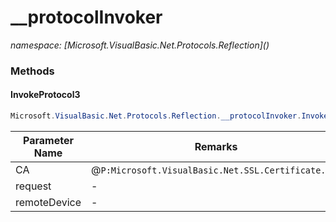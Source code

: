 ﻿# __protocolInvoker
_namespace: [Microsoft.VisualBasic.Net.Protocols.Reflection](<a href="#" onClick="load('/docs/Microsoft.VisualBasic.Net.Protocols.Reflection/index.md')"></a>)_





### Methods

#### InvokeProtocol3
```csharp
Microsoft.VisualBasic.Net.Protocols.Reflection.__protocolInvoker.InvokeProtocol3(System.Int64,Microsoft.VisualBasic.Net.Protocols.RequestStream,System.Net.IPEndPoint)
```


|Parameter Name|Remarks|
|--------------|-------|
|CA|@``P:Microsoft.VisualBasic.Net.SSL.Certificate.uid``|
|request|-|
|remoteDevice|-|



